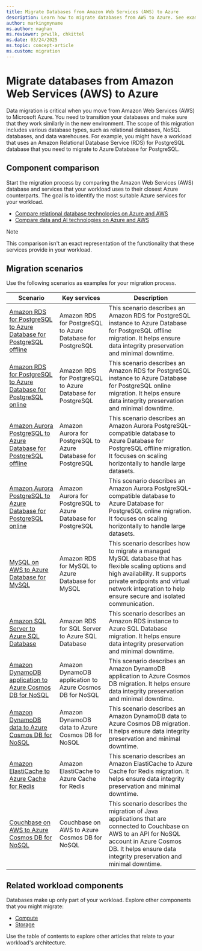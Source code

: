 ```yaml
---
title: Migrate Databases from Amazon Web Services (AWS) to Azure
description: Learn how to migrate databases from AWS to Azure. See example scenarios for relational database, NoSQL database, and data warehouse migration.
author: markingmyname
ms.author: maghan
ms.reviewer: prwilk, chkittel
ms.date: 03/24/2025
ms.topic: concept-article
ms.custom: migration
---
```


# Migrate databases from Amazon Web Services (AWS) to Azure

Data migration is critical when you move from Amazon Web Services (AWS) to Microsoft Azure. You need to transition your databases and make sure that they work similarly in the new environment. The scope of this migration includes various database types, such as relational databases, NoSQL databases, and data warehouses. For example, you might have a workload that uses an Amazon Relational Database Service (RDS) for PostgreSQL database that you need to migrate to Azure Database for PostgreSQL.

## Component comparison

Start the migration process by comparing the Amazon Web Services (AWS) database and services that your workload uses to their closest Azure counterparts. The goal is to identify the most suitable Azure services for your workload.

- [Compare relational database technologies on Azure and AWS](/azure/architecture/aws-professional/databases)
- [Compare data and AI technologies on Azure and AWS](/azure/architecture/aws-professional/data-ai)

> [!NOTE]
> This comparison isn't an exact representation of the functionality that these services provide in your workload.

## Migration scenarios

Use the following scenarios as examples for your migration process.

| Scenario | Key services | Description |
| --- | --- | --- |
| [Amazon RDS for PostgreSQL to Azure Database for PostgreSQL offline](/azure/postgresql/migrate/migration-service/tutorial-migration-service-aws-offline) | Amazon RDS for PostgreSQL to Azure Database for PostgreSQL | This scenario describes an Amazon RDS for PostgreSQL instance to Azure Database for PostgreSQL offline migration. It helps ensure data integrity preservation and minimal downtime. |
| [Amazon RDS for PostgreSQL to Azure Database for PostgreSQL online](/azure/postgresql/migrate/migration-service/tutorial-migration-service-aws-online) | Amazon RDS for PostgreSQL to Azure Database for PostgreSQL | This scenario describes an Amazon RDS for PostgreSQL instance to Azure Database for PostgreSQL online migration. It helps ensure data integrity preservation and minimal downtime. |
| [Amazon Aurora PostgreSQL to Azure Database for PostgreSQL offline](/azure/postgresql/migrate/migration-service/tutorial-migration-service-aurora-offline) | Amazon Aurora for PostgreSQL to Azure Database for PostgreSQL | This scenario describes an Amazon Aurora PostgreSQL-compatible database to Azure Database for PostgreSQL offline migration. It focuses on scaling horizontally to handle large datasets. |
| [Amazon Aurora PostgreSQL to Azure Database for PostgreSQL online](/azure/postgresql/migrate/migration-service/tutorial-migration-service-aurora-online) | Amazon Aurora for PostgreSQL to Azure Database for PostgreSQL | This scenario describes an Amazon Aurora PostgreSQL-compatible database to Azure Database for PostgreSQL online migration. It focuses on scaling horizontally to handle large datasets. |
| [MySQL on AWS to Azure Database for MySQL](/azure/mysql/flexible-server/how-to-migrate-rds-mysql-data-in-replication) | Amazon RDS for MySQL to Azure Database for MySQL | This scenario describes how to migrate a managed MySQL database that has flexible scaling options and high availability. It supports private endpoints and virtual network integration to help ensure secure and isolated communication. |
| [Amazon SQL Server to Azure SQL Database](/data-migration/sql-server/database/guide) | Amazon RDS for SQL Server to Azure SQL Database | This scenario describes an Amazon RDS instance to Azure SQL Database migration. It helps ensure data integrity preservation and minimal downtime. |
| [Amazon DynamoDB application to Azure Cosmos DB for NoSQL](/azure/cosmos-db/nosql/dynamodb-data-migration-cosmos-db) | Amazon DynamoDB application to Azure Cosmos DB for NoSQL | This scenario describes an Amazon DynamoDB application to Azure Cosmos DB migration. It helps ensure data integrity preservation and minimal downtime. |
| [Amazon DynamoDB data to Azure Cosmos DB for NoSQL](/azure/cosmos-db/nosql/dynamodb-data-migration-cosmos-db) | Amazon DynamoDB data to Azure Cosmos DB for NoSQL | This scenario describes an Amazon DynamoDB data to Azure Cosmos DB migration. It helps ensure data integrity preservation and minimal downtime. |
| [Amazon ElastiCache to Azure Cache for Redis](/azure/azure-cache-for-redis/cache-migration-guide) | Amazon ElastiCache to Azure Cache for Redis | This scenario describes an Amazon ElastiCache to Azure Cache for Redis migration. It helps ensure data integrity preservation and minimal downtime. |
| [Couchbase on AWS to Azure Cosmos DB for NoSQL](/azure/cosmos-db/nosql/couchbase-cosmos-migration) | Couchbase on AWS to Azure Cosmos DB for NoSQL | This scenario describes the migration of Java applications that are connected to Couchbase on AWS to an API for NoSQL account in Azure Cosmos DB. It helps ensure data integrity preservation and minimal downtime. |

## Related workload components

Databases make up only part of your workload. Explore other components that you might migrate:

- [Compute](./migrate-compute-from-aws.md)
- [Storage](./migrate-storage-from-aws.md)

Use the table of contents to explore other articles that relate to your workload's architecture.
